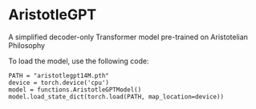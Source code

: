 # AristotleGPT
A simplified decoder-only Transformer model pre-trained on Aristotelian Philosophy

To load the model, use the following code:
```
PATH = "aristotlegpt14M.pth"
device = torch.device('cpu')
model = functions.AristotleGPTModel()
model.load_state_dict(torch.load(PATH, map_location=device))
```
